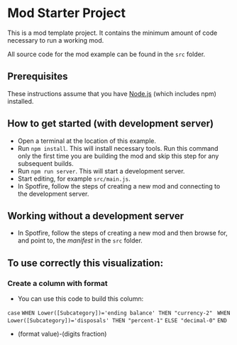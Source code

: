 # Mod Starter Project
This is a mod template project. It contains the minimum amount of code necessary to run a working mod.  

All source code for the mod example can be found in the `src` folder.

## Prerequisites
These instructions assume that you have [Node.js](https://nodejs.org/en/) (which includes npm) installed.

## How to get started (with development server)
- Open a terminal at the location of this example.
- Run `npm install`. This will install necessary tools. Run this command only the first time you are building the mod and skip this step for any subsequent builds.
- Run `npm run server`. This will start a development server.
- Start editing, for example `src/main.js`.
- In Spotfire, follow the steps of creating a new mod and connecting to the development server.

## Working without a development server
- In Spotfire, follow the steps of creating a new mod and then browse for, and point to, the _manifest_ in the `src` folder.

## To use correctly this visualization:

### Create a column with format
- You can use this code to build this column:

`case`
`WHEN Lower([Subcategory])='ending balance' THEN "currency-2" `
`WHEN Lower([Subcategory])='disposals' THEN "percent-1"`
`ELSE "decimal-0"`
`END`

- (format value)-(digits fraction)